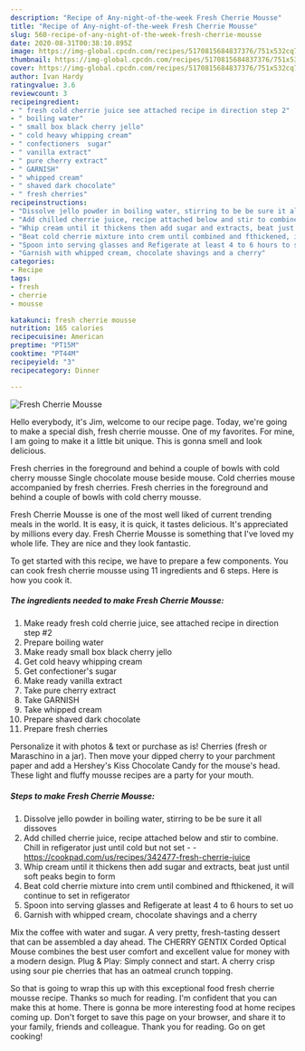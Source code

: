 ```yaml
---
description: "Recipe of Any-night-of-the-week Fresh Cherrie Mousse"
title: "Recipe of Any-night-of-the-week Fresh Cherrie Mousse"
slug: 560-recipe-of-any-night-of-the-week-fresh-cherrie-mousse
date: 2020-08-31T00:38:10.895Z
image: https://img-global.cpcdn.com/recipes/5170815684837376/751x532cq70/fresh-cherrie-mousse-recipe-main-photo.jpg
thumbnail: https://img-global.cpcdn.com/recipes/5170815684837376/751x532cq70/fresh-cherrie-mousse-recipe-main-photo.jpg
cover: https://img-global.cpcdn.com/recipes/5170815684837376/751x532cq70/fresh-cherrie-mousse-recipe-main-photo.jpg
author: Ivan Hardy
ratingvalue: 3.6
reviewcount: 3
recipeingredient:
- " fresh cold cherrie juice see attached recipe in direction step 2"
- " boiling water"
- " small box black cherry jello"
- " cold heavy whipping cream"
- " confectioners  sugar"
- " vanilla extract"
- " pure cherry extract"
- " GARNISH"
- " whipped cream"
- " shaved dark chocolate"
- " fresh cherries"
recipeinstructions:
- "Dissolve jello powder in boiling water, stirring to be be sure it all dissoves"
- "Add chilled cherrie juice, recipe attached below and stir to combine. Chill in refigerator just until cold but not set  https://cookpad.com/us/recipes/342477-fresh-cherrie-juice"
- "Whip cream until it thickens then add sugar and extracts, beat just until soft peaks begin to form"
- "Beat cold cherrie mixture into crem until combined and fthickened, it will continue to set in refigerator"
- "Spoon into serving glasses and Refigerate at least 4 to 6 hours to set uo"
- "Garnish with whipped cream, chocolate shavings and a cherry"
categories:
- Recipe
tags:
- fresh
- cherrie
- mousse

katakunci: fresh cherrie mousse 
nutrition: 165 calories
recipecuisine: American
preptime: "PT15M"
cooktime: "PT44M"
recipeyield: "3"
recipecategory: Dinner

---
```



![Fresh Cherrie Mousse](https://img-global.cpcdn.com/recipes/5170815684837376/751x532cq70/fresh-cherrie-mousse-recipe-main-photo.jpg)

Hello everybody, it's Jim, welcome to our recipe page. Today, we're going to make a special dish, fresh cherrie mousse. One of my favorites. For mine, I am going to make it a little bit unique. This is gonna smell and look delicious.

Fresh cherries in the foreground and behind a couple of bowls with cold cherry mousse Single chocolate mouse beside mouse. Cold cherries mouse accompanied by fresh cherries. Fresh cherries in the foreground and behind a couple of bowls with cold cherry mousse.

Fresh Cherrie Mousse is one of the most well liked of current trending meals in the world. It is easy, it is quick, it tastes delicious. It's appreciated by millions every day. Fresh Cherrie Mousse is something that I've loved my whole life. They are nice and they look fantastic.


To get started with this recipe, we have to prepare a few components. You can cook fresh cherrie mousse using 11 ingredients and 6 steps. Here is how you cook it.

<!--inarticleads1-->

##### The ingredients needed to make Fresh Cherrie Mousse:

1. Make ready  fresh cold cherrie juice, see attached recipe in direction step #2
1. Prepare  boiling water
1. Make ready  small box black cherry jello
1. Get  cold heavy whipping cream
1. Get  confectioner&#39;s  sugar
1. Make ready  vanilla extract
1. Take  pure cherry extract
1. Take  GARNISH
1. Take  whipped cream
1. Prepare  shaved dark chocolate
1. Prepare  fresh cherries


Personalize it with photos &amp; text or purchase as is! Cherries (fresh or Maraschino in a jar). Then move your dipped cherry to your parchment paper and add a Hershey&#39;s Kiss Chocolate Candy for the mouse&#39;s head. These light and fluffy mousse recipes are a party for your mouth. 

<!--inarticleads2-->

##### Steps to make Fresh Cherrie Mousse:

1. Dissolve jello powder in boiling water, stirring to be be sure it all dissoves
1. Add chilled cherrie juice, recipe attached below and stir to combine. Chill in refigerator just until cold but not set -  - https://cookpad.com/us/recipes/342477-fresh-cherrie-juice
1. Whip cream until it thickens then add sugar and extracts, beat just until soft peaks begin to form
1. Beat cold cherrie mixture into crem until combined and fthickened, it will continue to set in refigerator
1. Spoon into serving glasses and Refigerate at least 4 to 6 hours to set uo
1. Garnish with whipped cream, chocolate shavings and a cherry


Mix the coffee with water and sugar. A very pretty, fresh-tasting dessert that can be assembled a day ahead. The CHERRY GENTIX Corded Optical Mouse combines the best user comfort and excellent value for money with a modern design. Plug &amp; Play: Simply connect and start. A cherry crisp using sour pie cherries that has an oatmeal crunch topping. 

So that is going to wrap this up with this exceptional food fresh cherrie mousse recipe. Thanks so much for reading. I'm confident that you can make this at home. There is gonna be more interesting food at home recipes coming up. Don't forget to save this page on your browser, and share it to your family, friends and colleague. Thank you for reading. Go on get cooking!
